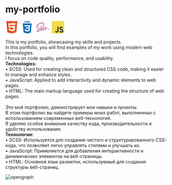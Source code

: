 # my-portfolio

<div align="left">
   <img src="https://github.com/devicons/devicon/blob/master/icons/html5/html5-original.svg" title="HTML5" alt="HTML" width="40" height="40"/>&nbsp;
   <img src="https://github.com/devicons/devicon/blob/master/icons/css3/css3-plain-wordmark.svg" title="CSS3" alt="CSS" width="40" height="40"/>&nbsp;
   <img src="https://github.com/devicons/devicon/blob/master/icons/sass/sass-original.svg" title="SCSS" alt="SCSS" width="40" height="40"/>&nbsp;
   <img src="https://github.com/devicons/devicon/blob/master/icons/javascript/javascript-original.svg" title="JavaScript" alt="JavaScript" width="40" height="40"/>&nbsp;
</div>

This is my portfolio, showcasing my skills and projects.<br>
In this portfolio, you will find examples of my work using modern web technologies.<br>
I focus on code quality, performance, and usability.<br>
<strong>Technologies:</strong><br>
• SCSS: Used for creating clean and structured CSS code, making it easier to manage and enhance styles.<br>
• JavaScript: Applied to add interactivity and dynamic elements to web pages.<br>
• HTML: The main markup language used for creating the structure of web pages.<br>
<br>
Это моё портфолио, демонстрирует мои навыки и проекты.<br>
В этом портфолио вы найдете примеры моих работ, выполненных с использованием современных веб-технологий.<br>
Я уделяю особое внимание качеству кода, производительности и удобству использования.<br>
<strong>Технологии:</strong><br>
• SCSS: Используется для создания чистого и структурированного CSS-кода, что позволяет легко управлять стилями и улучшать их.<br>
• JavaScript: Применяется для добавления интерактивности и динамических элементов на веб-страницы.<br>
• HTML: Основной язык разметки, используемый для создания структуры веб-страниц.<br>

![opengraph](https://github.com/user-attachments/assets/65ee2df1-bcf9-438c-ad2d-8866f4dac8f5)
